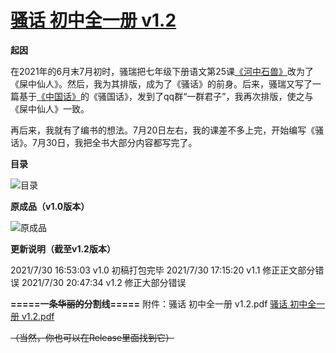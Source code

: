# [骚话 初中全一册 v1.2](https://github.com/SunJunge08/sjg-blog/issues/3)

**起因**

在2021年的6月末7月初时，骚瑞把七年级下册语文第25课[《河中石兽》](https://so.gushiwen.cn/shiwenv_fa4352b54a3a.aspx)改为了《屎中仙人》。然后，我为其排版，成为了《骚话》的前身。后来，骚瑞又写了一篇基于[《中国话》](https://music.163.com/#/song?id=28919080)的《骚国话》，发到了qq群“一群君子”，我再次排版，使之与《屎中仙人》一致。

再后来，我就有了编书的想法。7月20日左右，我的课差不多上完，开始编写《骚话》。7月30日，我把全书大部分内容都写完了。

**目录**

![目录](https://user-images.githubusercontent.com/70008772/130313373-59750824-9b2a-4400-bfa4-250c8b767cba.png)

**原成品（v1.0版本）**

![原成品](https://user-images.githubusercontent.com/70008772/130313417-e9e8f127-3e18-4baf-8beb-5a8771697b4c.png)

**更新说明（截至v1.2版本）**

2021/7/30 16:53:03 v1.0 初稿打包完毕
2021/7/30 ‏‎17:15:20 v1.1 修正正文部分错误
2021/7/30 ‏‎20:47:34 v1.2 修正大部分错误

**=====一条~~华丽的~~分割线=====**
附件：骚话 初中全一册 v1.2.pdf
[骚话 初中全一册 v1.2.pdf](https://github.com/SunJunge08/sjg-blog/files/7025067/v1.2.pdf)

~~（当然，你也可以在Release里面找到它）~~